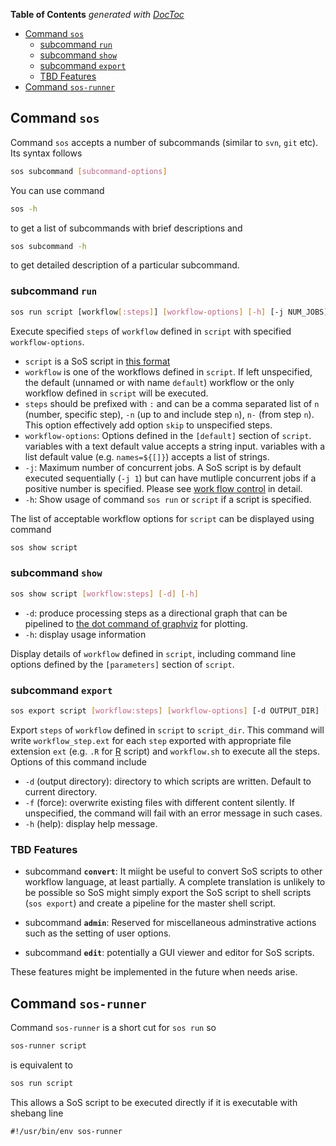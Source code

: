 <!-- START doctoc generated TOC please keep comment here to allow auto update -->
<!-- DON'T EDIT THIS SECTION, INSTEAD RE-RUN doctoc TO UPDATE -->
**Table of Contents**  *generated with [DocToc](https://github.com/thlorenz/doctoc)*

- [Command `sos`](#command-sos)
  - [subcommand `run`](#subcommand-run)
  - [subcommand `show`](#subcommand-show)
  - [subcommand `export`](#subcommand-export)
  - [TBD Features](#tbd-features)
- [Command `sos-runner`](#command-sos-runner)

<!-- END doctoc generated TOC please keep comment here to allow auto update -->

## Command `sos`
Command `sos` accepts a number of subcommands (similar to `svn`, `git` etc). Its syntax follows

```bash
sos subcommand [subcommand-options]
```

You can use command

```bash
sos -h
```

to get a list of subcommands with brief descriptions and

```bash
sos subcommand -h
```

to get detailed description of a particular subcommand.


### subcommand `run`

```bash
sos run script [workflow[:steps]] [workflow-options] [-h] [-j NUM_JOBS]
```

Execute specified `steps` of `workflow` defined in `script` with specified `workflow-options`.

* `script` is a SoS script in [this format](sos_format_v1.md)
* `workflow` is one of the workflows defined in `script`. If left unspecified, the default (unnamed or with name `default`) workflow or the only workflow defined in `script` will be executed.
* `steps` should be prefixed with `:` and can be a comma separated list of `n` (number, specific step), `-n` (up to and include step `n`), `n-` (from step `n`). This option effectively add option `skip` to unspecified steps.
* `workflow-options`: Options defined in the `[default]` section of `script`. variables with a text default value accepts a string input. variables with a list default value (e.g. `names=${[]}`)  accepts a list of strings.
* `-j`: Maximum number of concurrent jobs. A SoS script is by default executed sequentially (`-j 1`) but can have mutliple
  concurrent jobs if a positive number is specified. Please see [work flow control](workflow_control.md) in detail.
* `-h`: Show usage of command `sos run` or `script` if a script is specified.

The list of acceptable workflow options for `script` can be displayed using command

```bash
sos show script
```
### subcommand `show`

```bash
sos show script [workflow:steps] [-d] [-h]
```
* `-d`: produce processing steps as a directional graph that can be pipelined to [the dot command of graphviz](http://www.graphviz.org/) for plotting.
* `-h`: display usage information

Display details of `workflow` defined in `script`, including command line options defined by the `[parameters]` section of `script`.

### subcommand `export` 

```bash
sos export script [workflow:steps] [workflow-options] [-d OUTPUT_DIR] [-f] [-h]
```

Export `steps` of `workflow` defined in `script` to `script_dir`. This command will write `workflow_step.ext` for each `step` exported with appropriate file extension `ext` (e.g. `.R` for [R](https://www.r-project.org/) script) and `workflow.sh` to execute all the steps. Options of this command include

*  `-d` (output directory): directory to which scripts are written. Default to current directory.
*  `-f` (force): overwrite existing files with different content silently. If unspecified, the command will fail with an error message in such cases. 
* `-h` (help): display help message.


### TBD Features
* subcommand **`convert`**:
  It miight be useful to convert SoS scripts to other workflow language, at least partially. A complete translation is unlikely to be possible so SoS might simply export the SoS script to shell scripts (`sos export`) and create a pipeline for the master shell script. 

* subcommand **`admin`**:
  Reserved for miscellaneous adminstrative actions such as the setting of user options.
  
* subcommand **`edit`**: potentially a GUI viewer and editor for SoS scripts.
 
These features might be implemented in the future when needs arise.

## Command `sos-runner`

Command `sos-runner` is a short cut for ``sos run`` so

```bash
sos-runner script
```

is equivalent to

```bash
sos run script
```

This allows a SoS script to be executed directly if it is executable with shebang line

```
#!/usr/bin/env sos-runner
```

